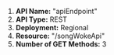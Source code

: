 1. **API Name:** "apiEndpoint"
2. **API Type:** REST
3. **Deployment:** Regional
4. **Resource:** "/songWokeApi"
5. **Number of GET Methods:** 3
